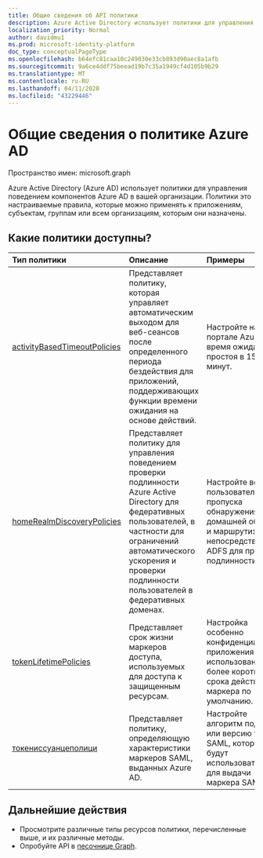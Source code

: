 ```yaml
---
title: Общие сведения об API политики
description: Azure Active Directory использует политики для управления поведением компонентов Azure AD в вашей организации.
localization_priority: Normal
author: davidmu1
ms.prod: microsoft-identity-platform
doc_type: conceptualPageType
ms.openlocfilehash: b64efc81caa10c249030e33cb893d90aec8a1afb
ms.sourcegitcommit: 9a6ce4ddf75beead19b7c35a1949cf4d105b9b29
ms.translationtype: MT
ms.contentlocale: ru-RU
ms.lasthandoff: 04/11/2020
ms.locfileid: "43229446"
---
```

# <a name="azure-ad-policy-overview"></a>Общие сведения о политике Azure AD

Пространство имен: microsoft.graph



Azure Active Directory (Azure AD) использует политики для управления поведением компонентов Azure AD в вашей организации. Политики это настраиваемые правила, которые можно применять к приложениям, субъектам, группам или всем организациям, которым они назначены.

## <a name="what-policies-are-available"></a>Какие политики доступны?

| Тип политики       | Описание | Примеры |
|:-------------|:------------|:------------|
|[activityBasedTimeoutPolicies](activityBasedTimeoutPolicy.md)| Представляет политику, которая управляет автоматическим выходом для веб-сеансов после определенного периода бездействия для приложений, поддерживающих функции времени ожидания на основе действий.| Настройте на портале Azure время ожидания простоя в 15 минут. |
|[homeRealmDiscoveryPolicies](homeRealmDiscoveryPolicy.md)| Представляет политику для управления поведением проверки подлинности Azure Active Directory для федеративных пользователей, в частности для ограничений автоматического ускорения и проверки подлинности пользователей в федеративных доменах.| Настройте все пользователи для пропуска обнаружения домашней области и маршрутизации непосредственно в ADFS для проверки подлинности. |
|[tokenLifetimePolicies](tokenlifetimepolicy.md)|Представляет срок жизни маркеров доступа, используемых для доступа к защищенным ресурсам.| Настройка особенно конфиденциального приложения с использованием более короткого срока действия маркера по умолчанию.|
|[токениссуанцеполици](tokenIssuancePolicy.md)|Представляет политику, определяющую характеристики маркеров SAML, выданных Azure AD.| Настройте алгоритм подписи или версию токена SAML, которые будут использоваться для выдачи маркера SAML.

## <a name="next-steps"></a>Дальнейшие действия

* Просмотрите различные типы ресурсов политики, перечисленные выше, и их различные методы.
* Опробуйте API в [песочнице Graph](https://developer.microsoft.com/graph/graph-explorer).
